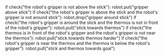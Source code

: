 

if check("the robot's gripper is not above the stick"):
    robot.put("gripper above stick")
if check("the robot's gripper is above the stick and the robot's gripper is not around stick"):
    robot.drop("gripper around stick")
if check("the robot's gripper is around the stick and the thermos is not in front of the robot's gripper"):
    robot.pull("stick towards thermos")
if check("the thermos is in front of the robot's gripper and the robot's gripper is not near the thermos"):
    robot.pull("stick towards thermos harder")
if check("the robot's gripper is near the thermos and the thermos is below the robot's gripper"):
    robot.pull("stick and thermos towards goal")